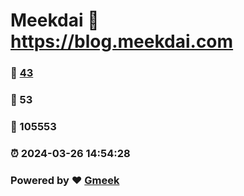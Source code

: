 # Meekdai :link: https://blog.meekdai.com 
### :page_facing_up: [43](https://blog.meekdai.com/tag.html) 
### :speech_balloon: 53 
### :hibiscus: 105553 
### :alarm_clock: 2024-03-26 14:54:28 
### Powered by :heart: [Gmeek](https://github.com/Meekdai/Gmeek)
